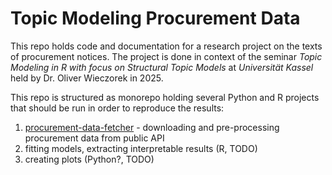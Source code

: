 # Topic Modeling Procurement Data

This repo holds code and documentation for a research project on the texts of procurement notices.
The project is done in context of the seminar _Topic Modeling in R with focus on Structural Topic Models_ at _Universität Kassel_ held by Dr. Oliver Wieczorek in 2025.

This repo is structured as monorepo holding several Python and R projects that should be run in order to reproduce the results:

1. [procurement-data-fetcher](./01_data-fetcher_py/README.md) - downloading and pre-processing procurement data from public API
2. fitting models, extracting interpretable results (R, TODO)
3. creating plots (Python?, TODO)
